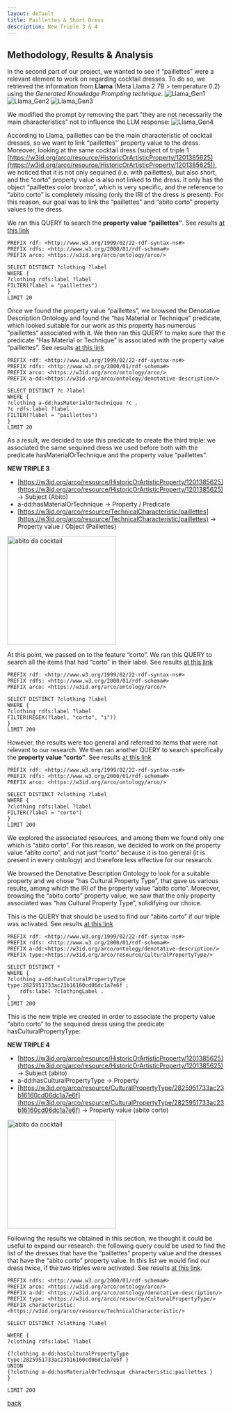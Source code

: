 ```yaml
---
layout: default
title: Paillettes & Short Dress 
description: New Triple 3 & 4
---
```


## Methodology, Results & Analysis

In the second part of our project, we wanted to see if “paillettes” were a relevant element to work on regarding cocktail dresses. To do so, we retrieved the information from **Llama** (Meta Llama 2 7B > temperature 0.2) using the *Generated Knowledge Prompting technique*.
![Llama_Gen1](/immagini_markdown/Llama_Gen1.png)
![Llama_Gen2](/immagini_markdown/Llama_Gen2.png)
![Llama_Gen3](/immagini_markdown/Llama_Gen3.png)

We modified the prompt by removing the part "they are not necessarily the main characteristics" not to influence the LLM response:
![Llama_Gen4](/immagini_markdown/Llama_Gen4.png)

According to Llama, paillettes can be the main characteristic of cocktail dresses, so we want to link “paillettes'' property value to the dress. 
Moreover, looking at the same cocktail dress (subject of triple 1 [https://w3id.org/arco/resource/HistoricOrArtisticProperty/1201385625](https://w3id.org/arco/resource/HistoricOrArtisticProperty/1201385625)), we noticed that it is not only sequined (i.e. with paillettes), but also short, and the “corto” property value is also not linked to the dress. It only has the object “paillettes color bronzo”, which is very specific, and the reference to “abito corto” is completely missing (only the IRI of the dress is present). For this reason, our goal was to link the “paillettes” and “abito corto” property values to the dress.

We ran this QUERY to search the **property value “paillettes”**.  See results [at this link](https://dati.cultura.gov.it/sparql?default-graph-uri=&query=PREFIX+rdf%3A+%3Chttp%3A%2F%2Fwww.w3.org%2F1999%2F02%2F22-rdf-syntax-ns%23%3E%0D%0APREFIX+rdfs%3A+%3Chttp%3A%2F%2Fwww.w3.org%2F2000%2F01%2Frdf-schema%23%3E%0D%0APREFIX+arco%3A+%3Chttps%3A%2F%2Fw3id.org%2Farco%2Fontology%2Farco%2F%3E%0D%0A%0D%0ASELECT+DISTINCT+%3Fclothing+%3Flabel+%0D%0AWHERE+%7B+%0D%0A%3Fclothing+rdfs%3Alabel+%3Flabel+%0D%0AFILTER%28%3Flabel+%3D+%22paillettes%22%29%0D%0A%7D%0D%0ALIMIT+20%0D%0A&format=text%2Fhtml&timeout=0&signal_void=on) 

```SPARQL
PREFIX rdf: <http://www.w3.org/1999/02/22-rdf-syntax-ns#>
PREFIX rdfs: <http://www.w3.org/2000/01/rdf-schema#>
PREFIX arco: <https://w3id.org/arco/ontology/arco/>

SELECT DISTINCT ?clothing ?label 
WHERE { 
?clothing rdfs:label ?label 
FILTER(?label = "paillettes")
}
LIMIT 20
```

Once we found the property value “paillettes”, we browsed the Denotative Description Ontology and found the “has Material or Technique” predicate, which looked suitable for our work as this property has numerous “paillettes” associated with it. 
We then ran this QUERY to make sure that the predicate “Has Material or Technique” is associated with the property value “paillettes”. See results [at this link](https://dati.cultura.gov.it/sparql?default-graph-uri=&query=PREFIX+rdf%3A+%3Chttp%3A%2F%2Fwww.w3.org%2F1999%2F02%2F22-rdf-syntax-ns%23%3E%0D%0APREFIX+rdfs%3A+%3Chttp%3A%2F%2Fwww.w3.org%2F2000%2F01%2Frdf-schema%23%3E%0D%0APREFIX+arco%3A+%3Chttps%3A%2F%2Fw3id.org%2Farco%2Fontology%2Farco%2F%3E%0D%0APREFIX+a-dd%3A%3Chttps%3A%2F%2Fw3id.org%2Farco%2Fontology%2Fdenotative-description%2F%3E%0D%0A%0D%0ASELECT+DISTINCT+%3Fc+%3Flabel+%0D%0AWHERE+%7B+%0D%0A%3Fclothing+a-dd%3AhasMaterialOrTechnique+%3Fc+.%0D%0A%3Fc+rdfs%3Alabel+%3Flabel+%0D%0AFILTER%28%3Flabel+%3D+%22paillettes%22%29%0D%0A%7D%0D%0ALIMIT+20%0D%0A&format=text%2Fhtml&timeout=0&signal_void=on) 

```SPARQL
PREFIX rdf: <http://www.w3.org/1999/02/22-rdf-syntax-ns#>
PREFIX rdfs: <http://www.w3.org/2000/01/rdf-schema#>
PREFIX arco: <https://w3id.org/arco/ontology/arco/>
PREFIX a-dd:<https://w3id.org/arco/ontology/denotative-description/>

SELECT DISTINCT ?c ?label 
WHERE { 
?clothing a-dd:hasMaterialOrTechnique ?c .
?c rdfs:label ?label 
FILTER(?label = "paillettes")
}
LIMIT 20
```
As a result, we decided to use this predicate to create the third triple: we associated the same sequined dress we used before both with the predicate hasMaterialOrTechnique and  the property value “paillettes”.

**NEW TRIPLE 3**
*   [https://w3id.org/arco/resource/HistoricOrArtisticProperty/1201385625](https://w3id.org/arco/resource/HistoricOrArtisticProperty/1201385625) →  Subject (Abito)
*   a-dd:hasMaterialOrTechnique → Property / Predicate
*   [https://w3id.org/arco/resource/TechnicalCharacteristic/paillettes](https://w3id.org/arco/resource/TechnicalCharacteristic/paillettes) → Property value / Object (Paillettes)

<img src="https://www.sigecweb.beniculturali.it/images/fullsize/ICCD1070166/ICCD15928135_FTMUBOL46.jpg" alt="abito da cocktail" width="250"/>






At this point, we passed on to the feature “corto”. 
We ran this QUERY to search all the items that had “corto” in their label. See results [at this link](https://dati.cultura.gov.it/sparql?default-graph-uri=&query=PREFIX+rdf%3A+%3Chttp%3A%2F%2Fwww.w3.org%2F1999%2F02%2F22-rdf-syntax-ns%23%3E%0D%0APREFIX+rdfs%3A+%3Chttp%3A%2F%2Fwww.w3.org%2F2000%2F01%2Frdf-schema%23%3E%0D%0APREFIX+arco%3A+%3Chttps%3A%2F%2Fw3id.org%2Farco%2Fontology%2Farco%2F%3E%0D%0A%0D%0ASELECT+DISTINCT+%3Fclothing+%3Flabel+%0D%0AWHERE+%7B+%0D%0A%3Fclothing+rdfs%3Alabel+%3Flabel+%0D%0AFILTER%28REGEX%28%3Flabel%2C+%22corto%22%2C+%22i%22%29%29%0D%0A%7D%0D%0ALIMIT+200%0D%0A&format=text%2Fhtml&timeout=0&signal_void=on)

```SPARQL
PREFIX rdf: <http://www.w3.org/1999/02/22-rdf-syntax-ns#>
PREFIX rdfs: <http://www.w3.org/2000/01/rdf-schema#>
PREFIX arco: <https://w3id.org/arco/ontology/arco/>

SELECT DISTINCT ?clothing ?label 
WHERE { 
?clothing rdfs:label ?label 
FILTER(REGEX(?label, "corto", "i"))
}
LIMIT 200
```

However, the results were too general and referred to items that were not relevant to our research. 
We then ran another QUERY to search specifically the **property value “corto”**. See results [at this link](https://dati.cultura.gov.it/sparql?default-graph-uri=&query=PREFIX+rdf%3A+%3Chttp%3A%2F%2Fwww.w3.org%2F1999%2F02%2F22-rdf-syntax-ns%23%3E%0D%0APREFIX+rdfs%3A+%3Chttp%3A%2F%2Fwww.w3.org%2F2000%2F01%2Frdf-schema%23%3E%0D%0APREFIX+arco%3A+%3Chttps%3A%2F%2Fw3id.org%2Farco%2Fontology%2Farco%2F%3E%0D%0A%0D%0ASELECT+DISTINCT+%3Fclothing+%3Flabel+%0D%0AWHERE+%7B+%0D%0A%3Fclothing+rdfs%3Alabel+%3Flabel+%0D%0AFILTER%28%3Flabel+%3D+%22corto%22%29%0D%0A%7D%0D%0ALIMIT+200%0D%0A&format=text%2Fhtml&timeout=0&signal_void=on) 

```SPARQL
PREFIX rdf: <http://www.w3.org/1999/02/22-rdf-syntax-ns#>
PREFIX rdfs: <http://www.w3.org/2000/01/rdf-schema#>
PREFIX arco: <https://w3id.org/arco/ontology/arco/>

SELECT DISTINCT ?clothing ?label 
WHERE { 
?clothing rdfs:label ?label 
FILTER(?label = "corto")
}
LIMIT 200
```

We explored the associated resources, and among them we found only one which is “abito corto”. For this reason, we decided to work on the property value “abito corto”, and not just “corto” because it is too general (it is present in every ontology) and therefore less effective for our research.

We browsed the Denotative Description Ontology to look for a suitable property and we chose “has Cultural Property Type”, that gave us various results, among which the IRI of the property value “abito corto”. Moreover, browsing the “abito corto” property value, we saw that the only property associated was “has Cultural Property Type”, solidifying our choice. 

This is the QUERY that should be used to find our “abito corto” if our triple was activated. 
See results [at this link](https://dati.cultura.gov.it/sparql?default-graph-uri=&query=PREFIX+rdf%3A+%3Chttp%3A%2F%2Fwww.w3.org%2F1999%2F02%2F22-rdf-syntax-ns%23%3E%0D%0APREFIX+rdfs%3A+%3Chttp%3A%2F%2Fwww.w3.org%2F2000%2F01%2Frdf-schema%23%3E%0D%0APREFIX+a-dd%3A%3Chttps%3A%2F%2Fw3id.org%2Farco%2Fontology%2Fdenotative-description%2F%3E%0D%0APREFIX+type%3A%3Chttps%3A%2F%2Fw3id.org%2Farco%2Fresource%2FCulturalPropertyType%2F%3E%0D%0A%0D%0ASELECT+DISTINCT+*%0D%0AWHERE+%7B+%0D%0A%3Fclothing+a-dd%3AhasCulturalPropertyType+type%3A2825951733ac23b16160cd06dc1a7e6f+%3B%0D%0A%09rdfs%3Alabel+%3FclothingLabel+.%0D%0A%7D%0D%0ALIMIT+200%0D%0A&format=text%2Fhtml&timeout=0&signal_void=on) 

```SPARQL
PREFIX rdf: <http://www.w3.org/1999/02/22-rdf-syntax-ns#>
PREFIX rdfs: <http://www.w3.org/2000/01/rdf-schema#>
PREFIX a-dd:<https://w3id.org/arco/ontology/denotative-description/>
PREFIX type:<https://w3id.org/arco/resource/CulturalPropertyType/>

SELECT DISTINCT *
WHERE { 
?clothing a-dd:hasCulturalPropertyType type:2825951733ac23b16160cd06dc1a7e6f ;
	rdfs:label ?clothingLabel .
}
LIMIT 200
```
This is the new triple we created in order to associate the property value “abito corto” to the sequined dress using the predicate hasCulturalPropertyType:

**NEW TRIPLE 4**
*   [https://w3id.org/arco/resource/HistoricOrArtisticProperty/1201385625](https://w3id.org/arco/resource/HistoricOrArtisticProperty/1201385625) → Subject (abito)
*   a-dd:hasCulturalPropertyType → Property
*   [https://w3id.org/arco/resource/CulturalPropertyType/2825951733ac23b16160cd06dc1a7e6f](https://w3id.org/arco/resource/CulturalPropertyType/2825951733ac23b16160cd06dc1a7e6f) → Property value (abito corto)

<img src="https://www.sigecweb.beniculturali.it/images/fullsize/ICCD1070166/ICCD15928135_FTMUBOL46.jpg" alt="abito da cocktail" width="250"/>

Following the results we obtained in this section, we thought it could be useful to expand our research: the following query could be used to find the list of the dresses that have the “paillettes” property value and the dresses that have the “abito corto” property value. In this list we would find our dress twice, if the two triples were activated. See results [at this link](https://dati.cultura.gov.it/sparql?default-graph-uri=&query=PREFIX+rdfs%3A+%3Chttp%3A%2F%2Fwww.w3.org%2F2000%2F01%2Frdf-schema%23%3E%0D%0APREFIX+arco%3A+%3Chttps%3A%2F%2Fw3id.org%2Farco%2Fontology%2Farco%2F%3E%0D%0APREFIX+a-dd%3A+%3Chttps%3A%2F%2Fw3id.org%2Farco%2Fontology%2Fdenotative-description%2F%3E%0D%0APREFIX+type%3A+%3Chttps%3A%2F%2Fw3id.org%2Farco%2Fresource%2FCulturalPropertyType%2F%3E%0D%0APREFIX+characteristic%3A+%3Chttps%3A%2F%2Fw3id.org%2Farco%2Fresource%2FTechnicalCharacteristic%2F%3E%0D%0A%0D%0ASELECT+DISTINCT+%3Fclothing+%3Flabel%0D%0A%0D%0AWHERE+%7B%0D%0A%3Fclothing+rdfs%3Alabel+%3Flabel%0D%0A%0D%0A%7B%3Fclothing+a-dd%3AhasCulturalPropertyType+type%3A2825951733ac23b16160cd06dc1a7e6f+%7D%0D%0AUNION%0D%0A%7B%3Fclothing+a-dd%3AhasMaterialOrTechnique+characteristic%3Apaillettes+%7D%0D%0A%7D%0D%0A%0D%0ALIMIT+200%0D%0A&format=text%2Fhtml&timeout=0&signal_void=on).

```SPARQL
PREFIX rdfs: <http://www.w3.org/2000/01/rdf-schema#>
PREFIX arco: <https://w3id.org/arco/ontology/arco/>
PREFIX a-dd: <https://w3id.org/arco/ontology/denotative-description/>
PREFIX type: <https://w3id.org/arco/resource/CulturalPropertyType/>
PREFIX characteristic: <https://w3id.org/arco/resource/TechnicalCharacteristic/>

SELECT DISTINCT ?clothing ?label

WHERE {
?clothing rdfs:label ?label

{?clothing a-dd:hasCulturalPropertyType type:2825951733ac23b16160cd06dc1a7e6f }
UNION
{?clothing a-dd:hasMaterialOrTechnique characteristic:paillettes }
}

LIMIT 200
```





[back](./)
